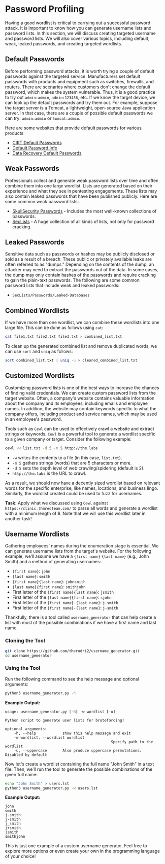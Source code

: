 # Password Profiling

Having a good wordlist is critical to carrying out a successful password attack. It is important to know how you can generate username lists and password lists. In this section, we will discuss creating targeted username and password lists. We will also cover various topics, including default, weak, leaked passwords, and creating targeted wordlists.

## Default Passwords

Before performing password attacks, it is worth trying a couple of default passwords against the targeted service. Manufacturers set default passwords with products and equipment such as switches, firewalls, and routers. There are scenarios where customers don't change the default password, which makes the system vulnerable. Thus, it is a good practice to try out `admin:admin`, `admin:123456`, etc. If we know the target device, we can look up the default passwords and try them out. For example, suppose the target server is a Tomcat, a lightweight, open-source Java application server. In that case, there are a couple of possible default passwords we can try: `admin:admin` or `tomcat:admin`.

Here are some websites that provide default passwords for various products:

- [CIRT Default Passwords](https://cirt.net/passwords)
- [Default Password Info](https://default-password.info/)
- [Data Recovery Default Passwords](https://datarecovery.com/rd/default-passwords/)

## Weak Passwords

Professionals collect and generate weak password lists over time and often combine them into one large wordlist. Lists are generated based on their experience and what they see in pentesting engagements. These lists may also contain leaked passwords that have been published publicly. Here are some common weak password lists:

- [SkullSecurity Passwords](https://www.skullsecurity.org/wiki/Passwords) - Includes the most well-known collections of passwords.
- [SecLists](https://github.com/danielmiessler/SecLists) - A huge collection of all kinds of lists, not only for password cracking.

## Leaked Passwords

Sensitive data such as passwords or hashes may be publicly disclosed or sold as a result of a breach. These public or privately available leaks are often referred to as "dumps." Depending on the contents of the dump, an attacker may need to extract the passwords out of the data. In some cases, the dump may only contain hashes of the passwords and require cracking to gain the plain-text passwords. The following are some common password lists that include weak and leaked passwords:

- `SecLists/Passwords/Leaked-Databases`

## Combined Wordlists

If we have more than one wordlist, we can combine these wordlists into one large file. This can be done as follows using `cat`:

```bash
cat file1.txt file2.txt file3.txt > combined_list.txt
```

To clean up the generated combined list and remove duplicated words, we can use `sort` and `uniq` as follows:

```bash
sort combined_list.txt | uniq -u > cleaned_combined_list.txt
```

## Customized Wordlists

Customizing password lists is one of the best ways to increase the chances of finding valid credentials. We can create custom password lists from the target website. Often, a company's website contains valuable information about the company and its employees, including emails and employee names. In addition, the website may contain keywords specific to what the company offers, including product and service names, which may be used in an employee's password.

Tools such as `Cewl` can be used to effectively crawl a website and extract strings or keywords. `Cewl` is a powerful tool to generate a wordlist specific to a given company or target. Consider the following example:

```bash
cewl -w list.txt -d 5 -m 5 http://thm.labs
```

- `-w` writes the contents to a file (in this case, `list.txt`).
- `-m 5` gathers strings (words) that are 5 characters or more.
- `-d 5` sets the depth level of web crawling/spidering (default is 2).
- `http://thm.labs` is the URL to crawl.

As a result, we should now have a decently sized wordlist based on relevant words for the specific enterprise, like names, locations, and business lingo. Similarly, the wordlist created could be used to fuzz for usernames.

**Task:** Apply what we discussed using `Cewl` against `https://clinic.thmredteam.com/` to parse all words and generate a wordlist with a minimum length of 8. Note that we will use this wordlist later in another task!

## Username Wordlists

Gathering employees' names during the enumeration stage is essential. We can generate username lists from the target's website. For the following example, we'll assume we have a `{first name}` `{last name}` (e.g., John Smith) and a method of generating usernames:

- `{first name}`: `john`
- `{last name}`: `smith`
- `{first name}{last name}`: `johnsmith`
- `{last name}{first name}`: `smithjohn`
- First letter of the `{first name}{last name}`: `jsmith`
- First letter of the `{last name}{first name}`: `sjohn`
- First letter of the `{first name}.{last name}`: `j.smith`
- First letter of the `{first name}-{last name}`: `j-smith`

Thankfully, there is a tool called `username_generator` that can help create a list with most of the possible combinations if we have a first name and last name.

### Cloning the Tool

```bash
git clone https://github.com/therodri2/username_generator.git
cd username_generator
```

### Using the Tool

Run the following command to see the help message and optional arguments:

```bash
python3 username_generator.py -h
```

**Example Output:**

```plaintext
usage: username_generator.py [-h] -w wordlist [-u]

Python script to generate user lists for bruteforcing!

optional arguments:
    -h, --help            show this help message and exit
    -w wordlist, --wordlist wordlist
                                                Specify path to the wordlist
    -u, --uppercase       Also produce uppercase permutations. Disabled by default
```

Now let's create a wordlist containing the full name "John Smith" in a text file. Then, we'll run the tool to generate the possible combinations of the given full name:

```bash
echo "John Smith" > users.lst
python3 username_generator.py -w users.lst
```

**Example Output:**

```plaintext
john
smith
j.smith
j-smith
j_smith
j+smith
jsmith
smithjohn
```

This is just one example of a custom username generator. Feel free to explore more options or even create your own in the programming language of your choice!